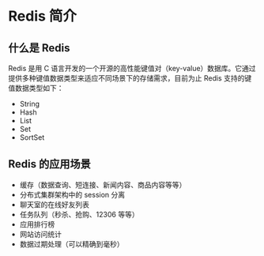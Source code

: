 # Redis 简介

## 什么是 Redis

Redis 是用 C 语言开发的一个开源的高性能键值对（key-value）数据库。它通过提供多种键值数据类型来适应不同场景下的存储需求，目前为止 Redis 支持的键值数据类型如下：

- String
- Hash
- List
- Set
- SortSet

## Redis 的应用场景

- 缓存（数据查询、短连接、新闻内容、商品内容等等）
- 分布式集群架构中的 session 分离
- 聊天室的在线好友列表
- 任务队列（秒杀、抢购、12306 等等）
- 应用排行榜
- 网站访问统计
- 数据过期处理（可以精确到毫秒）
